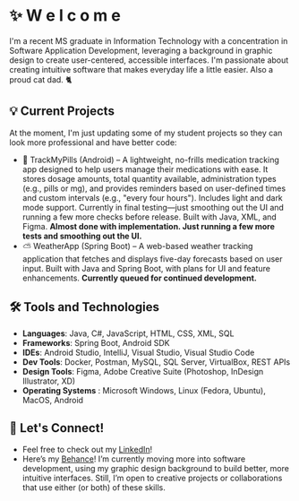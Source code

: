 # ✨️ W e l c o m e 

I'm a recent MS graduate in Information Technology with a concentration in Software Application Development, leveraging a background in graphic design to create user-centered, accessible interfaces. I'm passionate about creating intuitive software that makes everyday life a little easier. Also a proud cat dad. 🐈

## 💡 Current Projects

At the moment, I'm just updating some of my student projects so they can look more professional and have better code:
- 💊 TrackMyPills (Android) – A lightweight, no-frills medication tracking app designed to help users manage their medications with ease. It stores dosage amounts, total quantity available, administration types (e.g., pills or mg), and provides reminders based on user-defined times and custom intervals (e.g., "every four hours"). Includes light and dark mode support.
Currently in final testing—just smoothing out the UI and running a few more checks before release.  Built with Java, XML, and Figma. **Almost done with implementation. Just running a few more tests and smoothing out the UI.** 
- ⛅ WeatherApp (Spring Boot) – A web-based weather tracking application that fetches and displays five-day forecasts based on user input. Built with Java and Spring Boot, with plans for UI and feature enhancements. **Currently queued for continued development.**

## 🛠 Tools and Technologies

- **Languages**: Java, C#, JavaScript, HTML, CSS, XML, SQL
- **Frameworks**: Spring Boot, Android SDK
- **IDEs**: Android Studio, IntelliJ, Visual Studio, Visual Studio Code
- **Dev Tools**: Docker, Postman, MySQL, SQL Server, VirtualBox, REST APIs
- **Design Tools**: Figma, Adobe Creative Suite (Photoshop, InDesign Illustrator, XD)
- **Operating Systems** : Microsoft Windows, Linux (Fedora, Ubuntu), MacOS, Android

## 🤝 Let's Connect!
- Feel free to check out my [LinkedIn](https://www.linkedin.com/in/ntpinckney)!
- Here’s my [Behance](https://www.behance.net/ntpinckneydesigns)! I’m currently moving more into software development, using my graphic design background to build better, more intuitive interfaces. Still, I’m open to creative projects or collaborations that use either (or both) of these skills.
